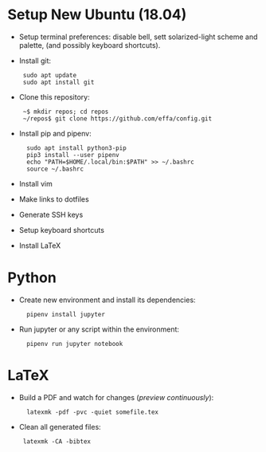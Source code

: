 # Setup New Ubuntu (18.04)

* Setup terminal preferences:
  disable bell, sett solarized-light scheme and palette,
  (and possibly keyboard shortcuts).  

* Install git:

       sudo apt update
       sudo apt install git

* Clone this repository:

       ~$ mkdir repos; cd repos
       ~/repos$ git clone https://github.com/effa/config.git

* Install pip and pipenv:
        
        sudo apt install python3-pip
        pip3 install --user pipenv
        echo "PATH=$HOME/.local/bin:$PATH" >> ~/.bashrc
        source ~/.bashrc
        
* Install vim
* Make links to dotfiles
* Generate SSH keys
* Setup keyboard shortcuts
* Install LaTeX


# Python
       
* Create new environment and install its dependencies:   
        
        pipenv install jupyter
        
* Run jupyter or any script within the environment:   
        
        pipenv run jupyter notebook
        
        
 
# LaTeX
       
* Build a PDF and watch for changes (*preview continuously*):   
        
        latexmk -pdf -pvc -quiet somefile.tex
  
 * Clean all generated files: 
        
        latexmk -CA -bibtex
